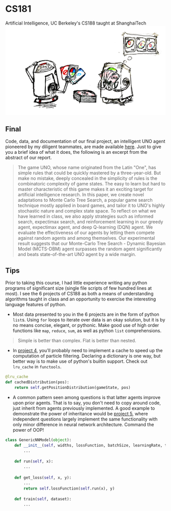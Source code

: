 # CS181
Artificial Intelligence, UC Berkeley's CS188 taught at ShanghaiTech
![Final Project](uno.png)

## Final
Code, data, and documentation of our final project, an intelligent UNO agent pioneered by my diligent teammates, are made available [here](https://github.com/huiwy/AlphaUNO-Zero). Just to give you a brief idea of what it does, the following is an excerpt from the abstract of our report.
> The game UNO, whose name originated from the Latin "One", has simple rules that could be quickly mastered by a three-year-old. But make no mistake, deeply concealed in the simplicity of rules is the combinatoric complexity of game states. The easy to learn but hard to master characteristic of this game makes it an exciting target for artificial intelligence research. In this paper, we create novel adaptations to Monte Carlo Tree Search, a popular game search technique mostly applied in board games, and tailor it to UNO's highly stochastic nature and complex state space. To reflect on what we have learned in class, we also apply strategies such as informed search, expectimax search, and reinforcement learning in our greedy agent, expectimax agent, and deep Q-learning (DQN) agent. We evaluate the effectiveness of our agents by letting them compete against random agents and among themselves. Our experimental result suggests that our Monte-Carlo Tree Search - Dynamic Bayesian Model (MCTS-DBM) agent surpasses the random agent significantly and beats state-of-the-art UNO agent by a wide margin.

## Tips
Prior to taking this course, I had little experience writing any python programs of significant size (single file scripts of few hundred lines at most). I see the 6 projects of CS188 as both a means of understanding algorithms taught in class and an opportunity to exercise the interesting language features of python.
- Most data presented to you in the 6 projects are in the form of python `list`s. Using `for` loops to iterate over data is an okay solution, but it is by no means concise, elegant, or pythonic. Make good use of high order functions like `map`, `reduce`, `sum`, as well as python `list` comprehensions.
> Simple is better than complex. Flat is better than nested.
- In [project 4](tracking/inference.py), you'll probably need to implement a cache to speed up the computation of particle filtering. Declaring a dictionary is one way, but better way is to make use of python's builtin support. Check out `lru_cache` in `functools`.
```python
@lru_cache
def cachedDistribution(pos):
    return self.getPositionDistribution(gameState, pos)
```
- A common pattern seen among questions is that latter agents improve upon prior agents. That is to say, you don't need to copy around code, just inherit from agents previously implemented. A good example to demonstrate the power of inheritance would be [project 5](machinelearning/models.py), where independent questions largely implement the same functionality with only minor difference in neural network architecture. Command the power of OOP!
```python
class GenericNNModel(object):
    def __init__(self, widths, lossFunction, batchSize, learningRate, targetAccuracy):
        ...

    def run(self, x):
        ...

    def get_loss(self, x, y):
        ...
        return self.lossFunction(self.run(x), y)

    def train(self, dataset):
        ...
```
